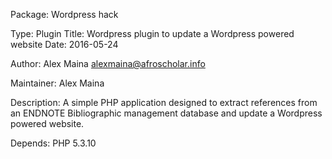Package: Wordpress hack

Type: Plugin
Title: Wordpress plugin to update a Wordpress powered website
Date: 2016-05-24

Author: Alex Maina <alexmaina@afroscholar.info>

Maintainer: Alex Maina

Description: A simple PHP application designed to extract references from an ENDNOTE Bibliographic management database and update a Wordpress powered website.

Depends: PHP 5.3.10
